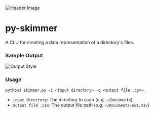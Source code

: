 ![Header Image](https://github.com/r2d2292/py-skimmer/blob/master/.assets/hero-image.png)
# py-skimmer
A CLU for creating a data representation of a directory's files.

### Sample Output
![Output Style](https://github.com/r2d2292/py-skimmer/blob/master/.assets/output-style.png)

### Usage
```
python3 skimmer.py -i <input directory> -o <output file .csv>
```

* `input directory`: The directory to scan (e.g. `~/Documents`)
* `output file .csv`: The output file path (e.g. `~/Documents/out.csv`)
